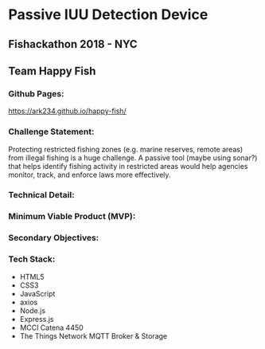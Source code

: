 # Passive IUU Detection Device

## Fishackathon 2018 - NYC

## Team Happy Fish

### Github Pages:

https://ark234.github.io/happy-fish/

### Challenge Statement:

Protecting restricted fishing zones (e.g. marine reserves, remote areas) from illegal fishing is a huge challenge. A passive tool (maybe using sonar?) that helps identify fishing activity in restricted areas would help agencies monitor, track, and enforce laws more effectively.

### Technical Detail:

### Minimum Viable Product (MVP):

### Secondary Objectives:

### Tech Stack:

* HTML5
* CSS3
* JavaScript
* axios
* Node.js
* Express.js
* MCCI Catena 4450
* The Things Network MQTT Broker & Storage
